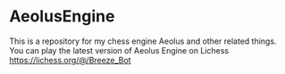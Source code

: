 # AeolusEngine
This is a repository for my chess engine Aeolus and other related things.
You can play the latest version of Aeolus Engine on Lichess https://lichess.org/@/Breeze_Bot
